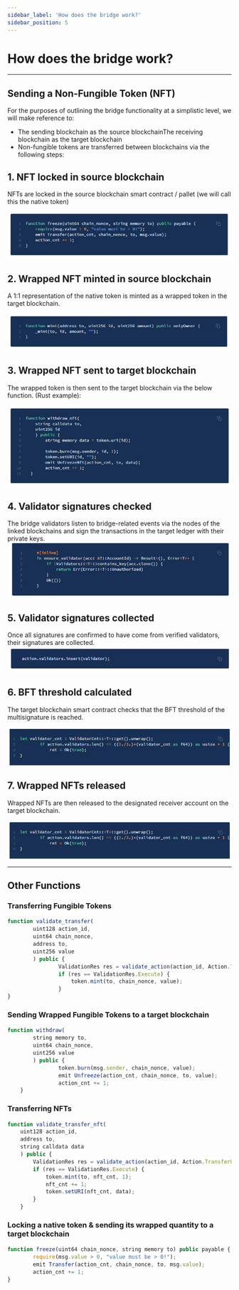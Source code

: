 ```yaml
---
sidebar_label: 'How does the bridge work?'
sidebar_position: 5
---
```


# How does the bridge work?

<hr/>

## Sending a Non-Fungible Token (NFT)

For the purposes of outlining the bridge functionality at a simplistic level, we will make reference to:

* The sending blockchain as the source blockchainThe receiving blockchain as the target blockchain
* Non-fungible tokens are transferred between blockchains via the following steps:

## 1. NFT locked in source blockchain
NFTs are locked in the source blockchain smart contract / pallet (we will call this the native token)

![Code-1](../../static/img/55.Code.png)

## 2. Wrapped NFT minted in source blockchain
A 1:1 representation of the native token is minted as a wrapped token in the target blockchain.

![Code-2](../../static/img/56.Code.png)

## 3. Wrapped NFT sent to target blockchain
The wrapped token is then sent to the target blockchain via the below function. (Rust example):

![Code-3](../../static/img/57.Code.png)

## 4. Validator signatures checked
The bridge validators listen to bridge-related events via the nodes of the linked blockchains and sign the transactions in the target ledger with their private keys.
![Code-4](../../static/img/58.Code.png)

## 5. Validator signatures collected
Once all signatures are confirmed to have come from verified validators, their signatures are collected.
![Code-5](../../static/img/59.Code.png)

## 6. BFT threshold calculated
The target blockchain smart contract checks that the BFT threshold of the multisignature is reached. 

![Code-6](../../static/img/61.Code.png)

## 7. Wrapped NFTs released 
Wrapped NFTs are then released to the designated receiver account on the target blockchain.

![Code-7](../../static/img/61.Code.png)

<hr/>

## Other Functions
### Transferring Fungible Tokens

```TypeScript
function validate_transfer(
		uint128 action_id, 
		uint64 chain_nonce, 
		address to, 
		uint256 value
		) public {
				ValidationRes res = validate_action(action_id, Action.Transfer);
				if (res == ValidationRes.Execute) {
					token.mint(to, chain_nonce, value);
				}
}
```

### Sending Wrapped Fungible Tokens to a target blockchain

```TypeScript
function withdraw(
		string memory to, 
		uint64 chain_nonce, 
		uint256 value
		) public {
				token.burn(msg.sender, chain_nonce, value);
				emit Unfreeze(action_cnt, chain_nonce, to, value);
				action_cnt += 1;
	}
```

### Transferring NFTs


```TypeScript
function validate_transfer_nft(
	uint128 action_id, 
	address to, 
	string calldata data
	) public {
		ValidationRes res = validate_action(action_id, Action.TransferUnique);
		if (res == ValidationRes.Execute) {
			token.mint(to, nft_cnt, 1);
			nft_cnt += 1;
			token.setURI(nft_cnt, data);
		}
	}
```

### Locking a native token & sending its wrapped quantity to a target blockchain


```TypeScript
function freeze(uint64 chain_nonce, string memory to) public payable {
		require(msg.value > 0, "value must be > 0!");
		emit Transfer(action_cnt, chain_nonce, to, msg.value);
		action_cnt += 1;
}
```